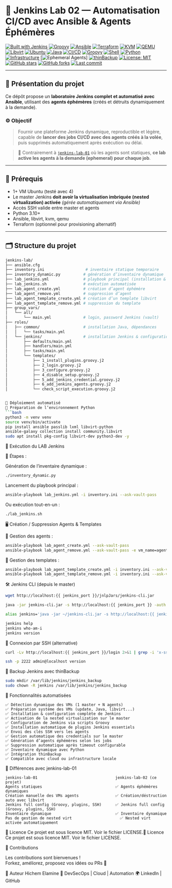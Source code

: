 # 🧪 Jenkins Lab 02 — Automatisation CI/CD avec Ansible & Agents Éphémères

[![Built with Jenkins](https://img.shields.io/badge/Built%20With-Jenkins-blue?logo=jenkins)](https://www.jenkins.io/)
[![Groovy](https://img.shields.io/badge/Script-Groovy-4298B8?logo=apache-groovy)](https://groovy-lang.org/)
[![Ansible](https://img.shields.io/badge/Automation-Ansible-EE0000?logo=ansible)](https://www.ansible.com/)
[![Terraform](https://img.shields.io/badge/Infra-Terraform-7B42BC?logo=terraform)](https://www.terraform.io/)
[![KVM](https://img.shields.io/badge/Virtualization-KVM-ff0000?logo=linux)](https://www.linux-kvm.org/)
[![QEMU](https://img.shields.io/badge/Emulation-QEMU-FF6600?logo=qemu)](https://www.qemu.org/)
[![Libvirt](https://img.shields.io/badge/API-libvirt-000000?logo=linux)](https://libvirt.org/)
[![Ubuntu](https://img.shields.io/badge/OS-Ubuntu-E95420?logo=ubuntu)](https://ubuntu.com/)
[![Java](https://img.shields.io/badge/Java-OpenJDK%2021-blue?logo=java)](https://openjdk.org/)
[![CI/CD](https://img.shields.io/badge/CI%2FCD-Automated-007ec6?logo=githubactions)](https://en.wikipedia.org/wiki/CI/CD)
[![Groovy](https://img.shields.io/badge/DSL-Groovy-8F4BFF?logo=groovy)](https://groovy-lang.org/)
[![Shell](https://img.shields.io/badge/Scripting-Bash-1f425f.svg?logo=gnubash)](https://www.gnu.org/software/bash/)
[![Python](https://img.shields.io/badge/Inventory-Python%203.10+-3670A0?logo=python)](https://python.org)
[![Infrastructure](https://img.shields.io/badge/Topology-Master--Agents-orange?logo=networkx)](https://www.jenkins.io/doc/book/using/using-agents/)
[![Ephemeral Agents](https://img.shields.io/badge/Agents-Ephemeral-lightgrey?logo=jenkins)]
[![thinBackup](https://img.shields.io/badge/Backup-thinBackup-2ECC71?logo=databricks)](https://plugins.jenkins.io/thinbackup/)
[![License: MIT](https://img.shields.io/badge/License-MIT-green.svg)](LICENSE)
[![GitHub stars](https://img.shields.io/github/stars/hichemlamine28/jenkins-lab-02?style=social)](https://github.com/hichemlamine28/jenkins-lab-02/stargazers)
[![GitHub forks](https://img.shields.io/github/forks/hichemlamine28/jenkins-lab-02?style=social)](https://github.com/hichemlamine28/jenkins-lab-02/network)
[![Last commit](https://img.shields.io/github/last-commit/hichemlamine28/jenkins-lab-02)](https://github.com/hichemlamine28/jenkins-lab-02/commits)

---

## 🚀 Présentation du projet

Ce dépôt propose un **laboratoire Jenkins complet et automatisé avec Ansible**, utilisant des **agents éphémères** (créés et détruits dynamiquement à la demande).

### ⚙️ Objectif

> Fournir une plateforme Jenkins dynamique, reproductible et légère, capable de **lancer des jobs CI/CD avec des agents créés à la volée**, puis supprimés automatiquement après exécution ou délai.

> 🔄 Contrairement à [`jenkins-lab-01`](https://github.com/hichemlamine28/jenkins-lab-01) où les agents sont statiques, **ce lab active les agents à la demande (ephemeral) pour chaque job**.

---

## 🧱 Prérequis

- 1+ VM Ubuntu (testé avec 4)
- Le master Jenkins **doit avoir la virtualisation imbriquée (nested virtualization) activée** *(gérée automatiquement via Ansible)*
- Accès SSH valide entre master et agents
- Python 3.10+
- Ansible, libvirt, kvm, qemu
- Terraform (optionnel pour provisioning alternatif)

---

## 🗂️ Structure du projet

```bash
jenkins-lab/
├── ansible.cfg
├── inventory.ini                  # inventaire statique temporaire
├── inventory_dynamic.py          # génération d’inventaire dynamique
├── lab_jenkins.yml               # playbook principal (installation & config)
├── lab_jenkins.sh                # exécution automatisée
├── lab_agent_create.yml          # création d’agent éphémère
├── lab_agent_remove.yml          # suppression d’agent
├── lab_agent_template_create.yml # création d’un template libvirt
├── lab_agent_template_remove.yml # suppression du template
├── group_vars/
│   └── all/
│       └── main.yml              # login, password Jenkins (vault)
├── roles/
│   ├── common/                   # installation Java, dépendances
│   │   └── tasks/main.yml
│   └── jenkins/                  # installation Jenkins & configuration
│       ├── defaults/main.yml
│       ├── handlers/main.yml
│       ├── tasks/main.yml
│       └── templates/
│           ├── 1_install_plugins.groovy.j2
│           ├── 2_login.groovy.j2
│           ├── 3_configure.groovy.j2
│           ├── 4_disable_setup.groovy.j2
│           ├── 5_add_jenkins_credential.groovy.j2
│           ├── 6_add_jenkins_agents.groovy.j2
│           └── check_script_execution.groovy.j2


🧪 Déploiement automatisé
🐍 Préparation de l’environnement Python
```bash
python3 -m venv venv
source venv/bin/activate
pip install ansible passlib lxml libvirt-python
ansible-galaxy collection install community.libvirt
sudo apt install pkg-config libvirt-dev python3-dev -y
```

🚀 Exécution du LAB Jenkins

📌 Étapes :

Génération de l’inventaire dynamique :

```bash
./inventory_dynamic.py
```

Lancement du playbook principal :

```bash
ansible-playbook lab_jenkins.yml -i inventory.ini --ask-vault-pass
```

Ou exécution tout-en-un :

```bash
./lab_jenkins.sh
```

🖥️ Création / Suppression Agents & Templates

🔧 Gestion des agents :

```bash
ansible-playbook lab_agent_create.yml --ask-vault-pass
ansible-playbook lab_agent_remove.yml --ask-vault-pass -e vm_name=agent_949f
```

🧱 Gestion des templates :

```bash
ansible-playbook lab_agent_template_create.yml -i inventory.ini --ask-vault-pass
ansible-playbook lab_agent_template_remove.yml -i inventory.ini --ask-vault-pass
```

🛠️ Jenkins CLI (depuis le master)

```bash
wget http://localhost:{{ jenkins_port }}/jnlpJars/jenkins-cli.jar

java -jar jenkins-cli.jar -s http://localhost:{{ jenkins_port }} -auth admin:password version

alias jenkins='java -jar ~/jenkins-cli.jar -s http://localhost:{{ jenkins_port }} -auth admin:password'

jenkins help
jenkins who-am-i
jenkins version
```

🔑 Connexion par SSH (alternative)

```bash
curl -Lv http://localhost:{{ jenkins_port }}/login 2>&1 | grep -i 'x-ssh-endpoint'

ssh -p 2222 admin@localhost version
```

💾 Backup Jenkins avec thinBackup
```bash
sudo mkdir /var/lib/jenkins/jenkins_backup
sudo chown -R jenkins /var/lib/jenkins/jenkins_backup
```



🧩 Fonctionnalités automatisées
```text
✅ Détection dynamique des VMs (1 master + N agents)
✅ Préparation système des VMs (update, Java, libvirt...)
✅ Installation & configuration complète de Jenkins
✅ Activation de la nested virtualization sur le master
✅ Configuration de Jenkins via scripts Groovy
✅ Installation automatique de plugins Jenkins essentiels
✅ Envoi des clés SSH vers les agents
✅ Gestion automatique des credentials sur le master
✅ Génération d’agents éphémères selon les jobs
✅ Suppression automatique après timeout configurable
✅ Inventaire dynamique avec Python
✅ Intégration thinBackup
✅ Compatible avec cloud ou infrastructure locale
```


🧠 Différences avec jenkins-lab-01

```text
jenkins-lab-01                                  jenkins-lab-02 (ce projet)
Agents statiques                                ✅ Agents éphémères dynamiques
Création manuelle des VMs agents                ✅ Création/déstruction auto avec libvirt
Jenkins full config (Groovy, plugins, SSH)      ✅ Jenkins full config (Groovy, plugins, SSH)
Inventaire dynamique                            ✅ Inventaire dynamique
Pas de gestion de nested virt	                  ✅ Nested virt activée automatiquement
```

📄 Licence
Ce projet est sous licence MIT. Voir le fichier LICENSE.📄 Licence
Ce projet est sous licence MIT. Voir le fichier LICENSE.


🤝 Contributions

Les contributions sont bienvenues !  
Forkez, améliorez, proposez vos idées ou PRs 🙏


👤 Auteur
Hichem Elamine
💼 DevSecOps | Cloud | Automation
🌍 LinkedIn | GitHub